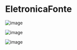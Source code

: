 # EletronicaFonte
![image](https://user-images.githubusercontent.com/102276547/174796910-df1ef954-a1ed-43c9-93b9-1061216939ce.png)

![image](https://user-images.githubusercontent.com/102276547/174797036-baeecbea-02c2-4191-859d-454221ea3726.png)

![image](https://user-images.githubusercontent.com/102276547/174797102-41c3a54f-6801-4991-ac2f-5616e5b8c88a.png)

